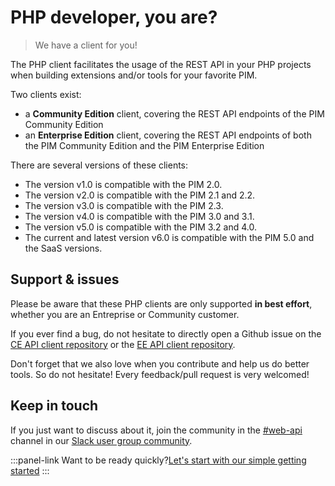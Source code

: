# PHP developer, you are?
> We have a client for you!

The PHP client facilitates the usage of the REST API in your PHP projects when building extensions and/or tools for your favorite PIM.

Two clients exist: 
- a **Community Edition** client, covering the REST API endpoints of the PIM Community Edition
- an **Enterprise Edition** client, covering the REST API endpoints of both the PIM Community Edition and the PIM Enterprise Edition

There are several versions of these clients:
- The version v1.0 is compatible with the PIM 2.0.
- The version v2.0 is compatible with the PIM 2.1 and 2.2.
- The version v3.0 is compatible with the PIM 2.3.
- The version v4.0 is compatible with the PIM 3.0 and 3.1.
- The version v5.0 is compatible with the PIM 3.2 and 4.0.
- The current and latest version v6.0 is compatible with the PIM 5.0 and the SaaS versions.

## Support & issues
Please be aware that these PHP clients are only supported **in best effort**, whether you are an Entreprise or Community customer.

If you ever find a bug, do not hesitate to directly open a Github issue on the [CE API client repository](https://github.com/akeneo/php-api-client) or the [EE API client repository](https://github.com/akeneo/php-api-client-ee).

Don't forget that we also love when you contribute and help us do better tools. So do not hesitate! Every feedback/pull request is very welcomed! 


## Keep in touch
If you just want to discuss about it, join the community in the [#web-api](https://akeneopim-ug.slack.com/messages/web-api/) channel in our [Slack user group community](https://akeneopim-ug.slack.com/).

:::panel-link Want to be ready quickly?[Let's start with our simple getting started](/php-client/getting-started.html)
:::
